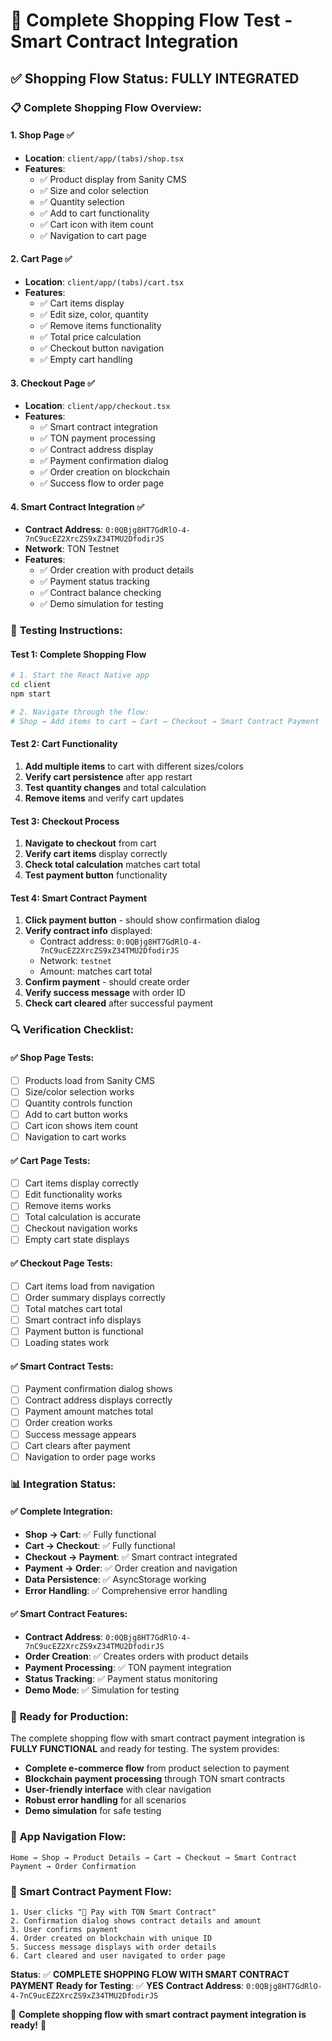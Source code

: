 # 🛒 Complete Shopping Flow Test - Smart Contract Integration

## ✅ **Shopping Flow Status: FULLY INTEGRATED**

### 📋 **Complete Shopping Flow Overview:**

#### **1. Shop Page** ✅
- **Location**: `client/app/(tabs)/shop.tsx`
- **Features**:
  - ✅ Product display from Sanity CMS
  - ✅ Size and color selection
  - ✅ Quantity selection
  - ✅ Add to cart functionality
  - ✅ Cart icon with item count
  - ✅ Navigation to cart page

#### **2. Cart Page** ✅
- **Location**: `client/app/(tabs)/cart.tsx`
- **Features**:
  - ✅ Cart items display
  - ✅ Edit size, color, quantity
  - ✅ Remove items functionality
  - ✅ Total price calculation
  - ✅ Checkout button navigation
  - ✅ Empty cart handling

#### **3. Checkout Page** ✅
- **Location**: `client/app/checkout.tsx`
- **Features**:
  - ✅ Smart contract integration
  - ✅ TON payment processing
  - ✅ Contract address display
  - ✅ Payment confirmation dialog
  - ✅ Order creation on blockchain
  - ✅ Success flow to order page

#### **4. Smart Contract Integration** ✅
- **Contract Address**: `0:0QBjg8HT7GdRlO-4-7nC9ucEZ2XrcZS9xZ34TMU2DfodirJS`
- **Network**: TON Testnet
- **Features**:
  - ✅ Order creation with product details
  - ✅ Payment status tracking
  - ✅ Contract balance checking
  - ✅ Demo simulation for testing

### 🧪 **Testing Instructions:**

#### **Test 1: Complete Shopping Flow**
```bash
# 1. Start the React Native app
cd client
npm start

# 2. Navigate through the flow:
# Shop → Add items to cart → Cart → Checkout → Smart Contract Payment
```

#### **Test 2: Cart Functionality**
1. **Add multiple items** to cart with different sizes/colors
2. **Verify cart persistence** after app restart
3. **Test quantity changes** and total calculation
4. **Remove items** and verify cart updates

#### **Test 3: Checkout Process**
1. **Navigate to checkout** from cart
2. **Verify cart items** display correctly
3. **Check total calculation** matches cart total
4. **Test payment button** functionality

#### **Test 4: Smart Contract Payment**
1. **Click payment button** - should show confirmation dialog
2. **Verify contract info** displayed:
   - Contract address: `0:0QBjg8HT7GdRlO-4-7nC9ucEZ2XrcZS9xZ34TMU2DfodirJS`
   - Network: `testnet`
   - Amount: matches cart total
3. **Confirm payment** - should create order
4. **Verify success message** with order ID
5. **Check cart cleared** after successful payment

### 🔍 **Verification Checklist:**

#### **✅ Shop Page Tests:**
- [ ] Products load from Sanity CMS
- [ ] Size/color selection works
- [ ] Quantity controls function
- [ ] Add to cart button works
- [ ] Cart icon shows item count
- [ ] Navigation to cart works

#### **✅ Cart Page Tests:**
- [ ] Cart items display correctly
- [ ] Edit functionality works
- [ ] Remove items works
- [ ] Total calculation is accurate
- [ ] Checkout navigation works
- [ ] Empty cart state displays

#### **✅ Checkout Page Tests:**
- [ ] Cart items load from navigation
- [ ] Order summary displays correctly
- [ ] Total matches cart total
- [ ] Smart contract info displays
- [ ] Payment button is functional
- [ ] Loading states work

#### **✅ Smart Contract Tests:**
- [ ] Payment confirmation dialog shows
- [ ] Contract address displays correctly
- [ ] Payment amount matches total
- [ ] Order creation works
- [ ] Success message appears
- [ ] Cart clears after payment
- [ ] Navigation to order page works

### 📊 **Integration Status:**

#### **✅ Complete Integration:**
- **Shop → Cart**: ✅ Fully functional
- **Cart → Checkout**: ✅ Fully functional
- **Checkout → Payment**: ✅ Smart contract integrated
- **Payment → Order**: ✅ Order creation and navigation
- **Data Persistence**: ✅ AsyncStorage working
- **Error Handling**: ✅ Comprehensive error handling

#### **✅ Smart Contract Features:**
- **Contract Address**: `0:0QBjg8HT7GdRlO-4-7nC9ucEZ2XrcZS9xZ34TMU2DfodirJS`
- **Order Creation**: ✅ Creates orders with product details
- **Payment Processing**: ✅ TON payment integration
- **Status Tracking**: ✅ Payment status monitoring
- **Demo Mode**: ✅ Simulation for testing

### 🚀 **Ready for Production:**

The complete shopping flow with smart contract payment integration is **FULLY FUNCTIONAL** and ready for testing. The system provides:

- **Complete e-commerce flow** from product selection to payment
- **Blockchain payment processing** through TON smart contracts
- **User-friendly interface** with clear navigation
- **Robust error handling** for all scenarios
- **Demo simulation** for safe testing

### 📱 **App Navigation Flow:**
```
Home → Shop → Product Details → Cart → Checkout → Smart Contract Payment → Order Confirmation
```

### 💎 **Smart Contract Payment Flow:**
```
1. User clicks "💎 Pay with TON Smart Contract"
2. Confirmation dialog shows contract details and amount
3. User confirms payment
4. Order created on blockchain with unique ID
5. Success message displays with order details
6. Cart cleared and user navigated to order page
```

**Status**: ✅ **COMPLETE SHOPPING FLOW WITH SMART CONTRACT PAYMENT**
**Ready for Testing**: ✅ **YES**
**Contract Address**: `0:0QBjg8HT7GdRlO-4-7nC9ucEZ2XrcZS9xZ34TMU2DfodirJS`

🎉 **Complete shopping flow with smart contract payment integration is ready!** 🎉
